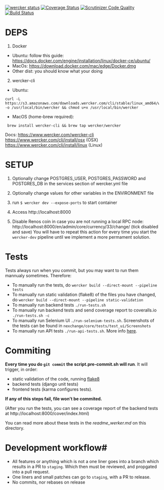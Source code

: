 [![wercker status](https://app.wercker.com/status/067cf790e7047fabce4a0bdcd8d0cae8/s/ "wercker status")](https://app.wercker.com/project/byKey/067cf790e7047fabce4a0bdcd8d0cae8)
[![Coverage Status](https://coveralls.io/repos/github/onitsoft/nexchange/badge.svg?branch=HEAD&t=bsPMc2)](https://coveralls.io/github/onitsoft/nexchange?branch=HEAD)
[![Scrutinizer Code Quality](https://scrutinizer-ci.com/g/onitsoft/nexchange/badges/quality-score.png?b=release&s=dea82d8c22adbb8b18ee327b9771fc5bbe08d335)](https://scrutinizer-ci.com/g/onitsoft/nexchange/?branch=release)
[![Build Status](https://scrutinizer-ci.com/g/onitsoft/nexchange/badges/build.png?b=release&s=0e65f940af2dbaadcbea7ee9a2e0ff2bac753da0)](https://scrutinizer-ci.com/g/onitsoft/nexchange/build-status/release)

# DEPS

1. Docker
 - Ubuntu: follow this guide: https://docs.docker.com/engine/installation/linux/docker-ce/ubuntu/
 - MacOs: https://download.docker.com/mac/edge/Docker.dmg
 - Other dist: you should know what your doing
2. wercker-cli
 - Ubuntu: 
 ```
 curl -L https://s3.amazonaws.com/downloads.wercker.com/cli/stable/linux_amd64/wercker -o /usr/local/bin/wercker && chmod u+x /usr/local/bin/wercker
```
 - MacOS (home-brew required): 
 ```
  brew install wercker-cli && brew tap wercker/wercker
 ```
 Docs: https://www.wercker.com/wercker-cli
 https://www.wercker.com/cli/install/osx (OSX)
 https://www.wercker.com/cli/install/linux (Linux)

# SETUP

1. Optionally change POSTGRES_USER, POSTGRES_PASSWORD and POSTGRES_DB in the services section of wercker.yml file

2. Optionally change values for other variables in the ENVIRONMENT file

3. run `$ wercker dev --expose-ports` to start container

4. Access http://localhost:8000

5. Disable Renos coin in case you are not running a local RPC node:
http://localhost:8000/en/admin/core/currency/33/change/
(tick disabled and save)
You will have to repeat this action for every time you start the `wercker-dev` pipeline until we implement a more permament solution.

# Tests
Tests always run when you commit, but you may want to run them mannualy sometimes. Therefore:

* To manually run the tests, do `wercker build --direct-mount --pipeline tests`
* To  manually run static validation (flake8) of the files you have changed, do `wercker build --direct-mount --pipeline static-validation`
* To manually run backend tests   `./run-tests.sh`
* To manually run backend tests and send coverage report to coveralls.io   `./run-tests.sh -c`
* To manually run Selenium UI  `./run-selenium-tests.sh`. Screenshots of the tests can be found in `nexchange/core/tests/test_ui/Screenshots`
* To manually run API tests `./run-api-tests.sh`. More info [here](https://app.apiary.io/nexchange2/tests/runs#tutorial).


# Commiting
**Every time  you do `git commit` the script.pre-commit.sh will run**.
It will trigger, in order: 
- static validation of the code, running [flake8](https://flake8.readthedocs.io/en/latest/) 
- backend tests (django unit tests)
- frontend tests (karma configures tests). 

**If any of this steps fail, file won't be commited.**

(After you run the tests, you can see a coverage report of the backend tests at http://localhost:8000/cover/index.html)

You can read more about these tests in the *readme_werker.md* on this directory.


# Development workflow#

- All features or anything which is not a one liner goes into a branch which results in a PR to `staging`.
 Which then must be reviewed, and propgated into a pull request.
- One liners and small patches can go to `staging`, with a PR to release.
- No commits, nor rebases on release
